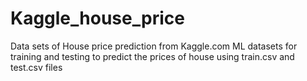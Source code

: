 # Kaggle_house_price
Data sets of House price prediction from Kaggle.com
ML datasets for training and testing to predict the prices of house using train.csv and test.csv files
